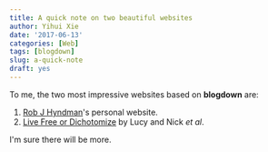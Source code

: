 ```yaml
---
title: A quick note on two beautiful websites
author: Yihui Xie
date: '2017-06-13'
categories: [Web]
tags: [blogdown]
slug: a-quick-note
draft: yes
---
```


To me, the two most impressive websites based on **blogdown** are:

1. [Rob J Hyndman](https://robjhyndman.com)'s personal website.
1. [Live Free or Dichotomize](http://livefreeordichotomize.com) by Lucy and Nick _et al_.

I'm sure there will be more.
